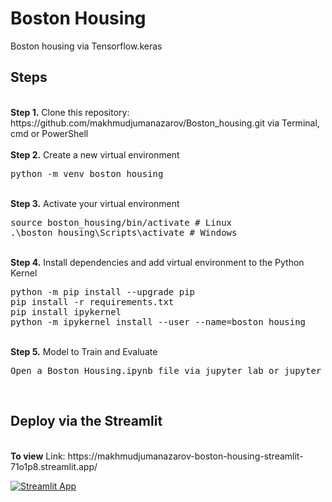 # Boston Housing
<p>Boston housing via Tensorflow.keras
  
## Steps
<br />
<b>Step 1.</b> Clone this repository: https://github.com/makhmudjumanazarov/Boston_housing.git via Terminal, cmd or PowerShell
<br/><br/>
<b>Step 2.</b> Create a new virtual environment 
<pre>
python -m venv boston_housing
</pre> 
<br/>
<b>Step 3.</b> Activate your virtual environment
<pre>
source boston_housing/bin/activate # Linux
.\boston_housing\Scripts\activate # Windows 
</pre>
<br/>
<b>Step 4.</b> Install dependencies and add virtual environment to the Python Kernel
<pre>
python -m pip install --upgrade pip
pip install -r requirements.txt
pip install ipykernel
python -m ipykernel install --user --name=boston_housing
</pre>
<br/>
<b>Step 5.</b> Model to Train and Evaluate
<pre>
Open a Boston Housing.ipynb file via jupyter lab or jupyter notebook commands
</pre> 
<br/>

## Deploy via the Streamlit
<br />
<b>To view</b> Link: https://makhmudjumanazarov-boston-housing-streamlit-71o1p8.streamlit.app/

[![Streamlit App](https://static.streamlit.io/badges/streamlit_badge_black_white.svg)](https://share.streamlit.io/makhmudjumanazarov/Boston_housing/main/streamlit.py)
<br/>


